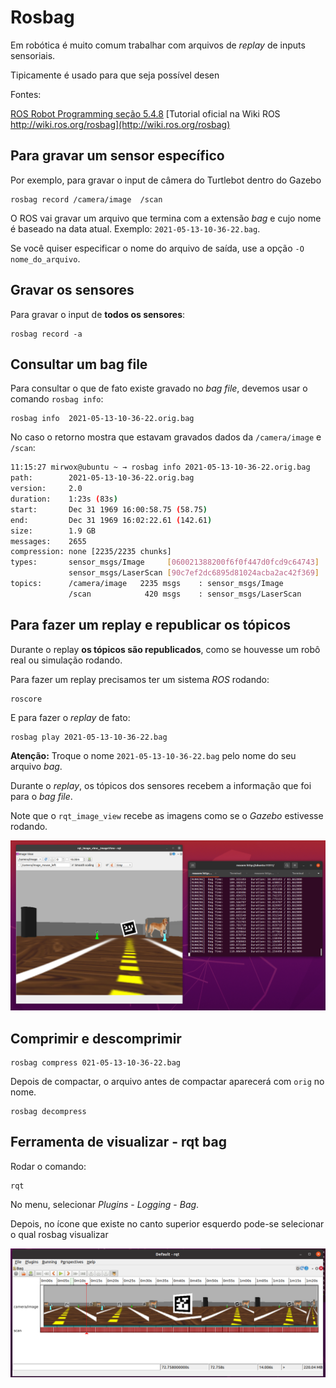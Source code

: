 # Rosbag 

Em robótica é muito comum trabalhar com arquivos de *replay* de inputs sensoriais.

Tipicamente é usado para que seja possível desen

Fontes:

[ROS Robot Programming seção 5.4.8](https://www.robotis.com/service/download.php?no=719)
[Tutorial oficial na Wiki ROS http://wiki.ros.org/rosbag](http://wiki.ros.org/rosbag)


## Para gravar um sensor específico 

Por exemplo, para gravar o input de câmera do Turtlebot dentro do Gazebo

    rosbag record /camera/image  /scan

O ROS vai gravar um arquivo que termina com a extensão *bag* e cujo nome é baseado na data atual. Exemplo: `2021-05-13-10-36-22.bag`.

Se você quiser especificar o nome do arquivo de saída, use a opção `-O nome_do_arquivo`. 

## Gravar os sensores

Para gravar o input de **todos os sensores**: 

    rosbag record -a

## Consultar um bag file 

Para consultar o que de fato existe gravado no *bag file*, devemos usar o comando `rosbag info`: 

    rosbag info  2021-05-13-10-36-22.orig.bag

No caso o retorno mostra que estavam gravados dados da `/camera/image` e `/scan`:

```bash
11:15:27 mirwox@ubuntu ~ → rosbag info 2021-05-13-10-36-22.orig.bag
path:        2021-05-13-10-36-22.orig.bag
version:     2.0
duration:    1:23s (83s)
start:       Dec 31 1969 16:00:58.75 (58.75)
end:         Dec 31 1969 16:02:22.61 (142.61)
size:        1.9 GB
messages:    2655
compression: none [2235/2235 chunks]
types:       sensor_msgs/Image     [060021388200f6f0f447d0fcd9c64743]
             sensor_msgs/LaserScan [90c7ef2dc6895d81024acba2ac42f369]
topics:      /camera/image   2235 msgs    : sensor_msgs/Image
             /scan            420 msgs    : sensor_msgs/LaserScan
```



## Para fazer um replay e republicar os tópicos

Durante o replay **os tópicos são republicados**, como se houvesse um robô real ou simulação rodando.

Para fazer um replay precisamos ter um sistema *ROS* rodando: 

    roscore

E para fazer o *replay* de fato: 

    rosbag play 2021-05-13-10-36-22.bag 

**Atenção:** Troque o nome `2021-05-13-10-36-22.bag` pelo nome do seu arquivo *bag*. 

Durante o *replay*, os tópicos dos sensores recebem a informação que foi para o *bag file*.

Note que o `rqt_image_view` recebe as imagens como se o *Gazebo* estivesse rodando. 

![](./rosbag_replay.png)

## Comprimir e descomprimir 

    rosbag compress 021-05-13-10-36-22.bag

Depois de compactar, o arquivo antes de compactar aparecerá com `orig`  no nome.

    rosbag decompress 

## Ferramenta de visualizar - rqt bag

Rodar o comando: 

    rqt

No menu, selecionar *Plugins* - *Logging* - *Bag*.

Depois, no ícone que existe no canto superior esquerdo pode-se selecionar o qual rosbag visualizar

![](./rqt_bag.png)






